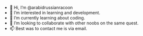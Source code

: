- 👋 Hi, I’m @arabidrussianracoon
- 👀 I’m interested in learning and development.
- 🌱 I’m currently learning about coding.         
- 💞️ I’m looking to collaborate with other noobs on the same quest.
- 📫 Best was to contact me is via email.

<!---
arabidrussianracoon/arabidrussianracoon is a ✨ special ✨ repository because its `README.md` (this file) appears on your GitHub profile.
You can click the Preview link to take a look at your changes.
--->

